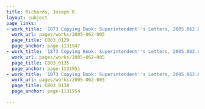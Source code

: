```yaml
---
title: Richards, Joseph R.
layout: subject
page_links:
- work_title: '1873 Copying Book: Superintendent''s Letters, 2005.062.005'
  work_url: pages/works/2005-062-005
  page_title: CB03_0129
  page_anchor: page-1131947
- work_title: '1873 Copying Book: Superintendent''s Letters, 2005.062.005'
  work_url: pages/works/2005-062-005
  page_title: CB03_0135
  page_anchor: page-1131951
- work_title: '1873 Copying Book: Superintendent''s Letters, 2005.062.005'
  work_url: pages/works/2005-062-005
  page_title: CB03_0138
  page_anchor: page-1131954

---
```

